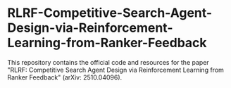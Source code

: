# RLRF-Competitive-Search-Agent-Design-via-Reinforcement-Learning-from-Ranker-Feedback
This repository contains the official code and resources for the paper "RLRF: Competitive Search Agent Design via Reinforcement Learning from Ranker Feedback" (arXiv: 2510.04096).
